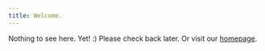 ```yaml
---
title: Welcome.
---
```


Nothing to see here. Yet! :) Please check back later. Or visit our [homepage][1].

[1]: http://www.dreizehnelf.de/
